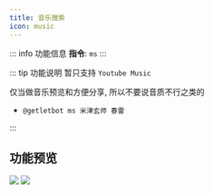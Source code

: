 ```yaml
---
title: 音乐搜索
icon: music
---
```


::: info 功能信息
**指令**: `ms`
:::

::: tip 功能说明
暂只支持 `Youtube Music`  

仅当做音乐预览和方便分享, 所以不要说音质不行之类的  

<Badge text="指令示例:" type="tip"/>

- `@getletbot ms 米津玄师 春雷`

:::

## 功能预览

![](https://img.155155155.xyz/i/2024/04/66169da55bedd.webp)
![](https://img.155155155.xyz/i/2024/04/66169d8b5dbd3.webp)